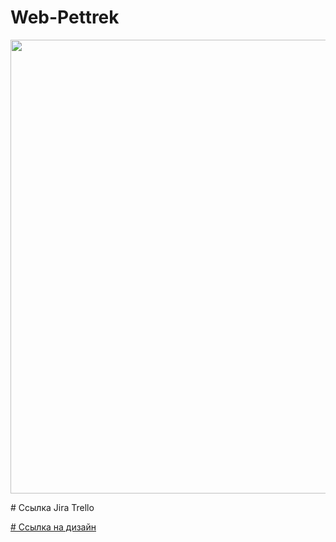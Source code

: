 # Web-Pettrek
<p align="center">
      <img src="https://ibb.co/R4JDkSXV" width="726">
</p>
# Ссылка Jira Trello
<p>
  <a href = "https://trello.com/b/tXsOJZS6/pettrek">
</p>
 # Ссылка на дизайн
 <p>
  <a href = "https://www.figma.com/design/6HmkzsrJS5I2WqiOIT5bnp/Pettrek?node-id=0-1&p=f">
</p>
